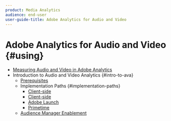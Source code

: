 ```yaml
---
product: Media Analytics
audience: end-user
user-guide-title: Adobe Analytics for Audio and Video
---
```


# Adobe Analytics for Audio and Video {#using}

+ [Measuring Audio and Video in Adobe Analytics](media-overview.md) 
+ Introduction to Audio and Video Analytics {#intro-to-ava}  
    + [Prerequisites](intro-to-ava/prereqs.md) 
    + Implementation Paths {#implementation-paths} 
        + [Client-side](intro-to-ava/implementation-paths/implementation-paths.md)
        + [Client-side](intro-to-ava/implementation-paths/client-side-path.md)
        + [Adobe Launch](intro-to-ava/implementation-paths/launch-path.md)
        + [Primetime](intro-to-ava/implementation-paths/primetime-path.md)
    + [Audience Manager Enablement](intro-to-ava/am-enablement.md)
